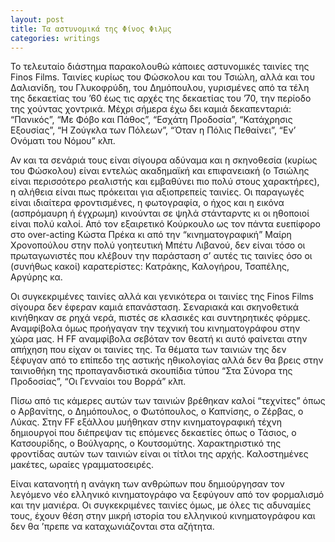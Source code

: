 ```yaml
---
layout: post
title: Τα αστυνομικά της Φίνος Φιλμς
categories: writings
---
```


Το τελευταίο διάστημα παρακολουθώ κάποιες αστυνομικές ταινίες της Finos Films. Ταινίες κυρίως του Φώσκολου και του Τσιώλη, αλλά και του Δαλιανίδη, του Γλυκοφρύδη, του Δημόπουλου, γυρισμένες από τα τέλη της δεκαετίας του ’60 έως τις αρχές της δεκαετίας του ’70, την περίοδο της χούντας χοντρικά. Μέχρι σήμερα έχω δει καμιά δεκαπενταριά: “Πανικός”, “Με Φόβο και Πάθος”, “Εσχάτη Προδοσία”, “Κατάχρησις Εξουσίας”, “Η Ζούγκλα των Πόλεων”, “Όταν η Πόλις Πεθαίνει”, “Εν’ Ονόματι του Νόμου” κλπ.

Αν και τα σενάριά τους είναι σίγουρα αδύναμα και η σκηνοθεσία (κυρίως του Φώσκολου) είναι εντελώς ακαδημαϊκή και επιφανειακή (ο Τσιώλης είναι περισσότερο ρεαλιστής και εμβαθύνει πιο πολύ στους χαρακτήρες), η αλήθεια είναι πως πρόκειται για αξιοπρεπείς ταινίες. Οι παραγωγές είναι ιδιαίτερα φροντισμένες, η φωτογραφία, ο ήχος και η εικόνα (ασπρόμαυρη ή έγχρωμη) κινούνται σε ψηλά στάνταρντς κι οι ηθοποιοί είναι πολύ καλοί. Από τον εξαιρετικό Κούρκουλο ως τον πάντα ευεπίφορο στο over-acting Κώστα Πρέκα κι από την “κινηματογραφική” Μαίρη Χρονοπούλου στην πολύ γοητευτική Μπέτυ Λιβανού, δεν είναι τόσο οι πρωταγωνιστές που κλέβουν την παράσταση σ’ αυτές τις ταινίες όσο οι (συνήθως κακοί) καρατερίστες: Κατράκης, Καλογήρου, Τσαπέλης, Αργύρης κα.

Οι συγκεκριμένες ταινίες αλλά και γενικότερα οι ταινίες της Finos Films σίγουρα δεν έφεραν καμιά επανάσταση. Σεναριακά και σκηνοθετικά κινήθηκαν σε ρηχά νερά, πιστές σε κλασικές και συντηρητικές φόρμες. Αναμφίβολα όμως προήγαγαν την τεχνική του κινηματογράφου στην χώρα μας. Η FF αναμφίβολα σεβόταν τον θεατή κι αυτό φαίνεται στην απήχηση που είχαν οι ταινίες της. Τα θέματα των ταινιών της δεν ξέφυγαν από το επίπεδο της αστικής ηθικολογίας αλλά δεν θα βρεις στην ταινιοθήκη της προπαγανδιστικά σκουπίδια τύπου “Στα Σύνορα της Προδοσίας”, “Οι Γενναίοι του Βορρά” κλπ.

Πίσω από τις κάμερες αυτών των ταινιών βρέθηκαν καλοί “τεχνίτες” όπως ο Αρβανίτης, ο Δημόπουλος, ο Φωτόπουλος, ο Καπνίσης, ο Ζέρβας, ο Λύκας. Στην FF εξάλλου μυήθηκαν στην κινηματογραφική τέχνη δημιουργοί που διέπρεψαν τις επόμενες δεκαετίες όπως ο Τάσιος, ο Κατσουρίδης, ο Βούλγαρης, ο Κουτσομύτης. Χαρακτηριστικό της φροντίδας αυτών των ταινιών είναι οι τίτλοι της αρχής. Καλοστημένες μακέτες, ωραίες γραμματοσειρές.

Είναι κατανοητή η ανάγκη των ανθρώπων που δημιούργησαν τον λεγόμενο νέο ελληνικό κινηματογράφο να ξεφύγουν από τον φορμαλισμό και την μανιέρα. Οι συγκεκριμένες ταινίες όμως, με όλες τις αδυναμίες τους, έχουν θέση στην μικρή ιστορία του ελληνικού κινηματογράφου και δεν θα ’πρεπε να καταχωνιάζονται στα αζήτητα.